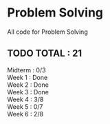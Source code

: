 # Problem Solving
All code for Problem Solving
  
## TODO TOTAL : 21

Midterm : 0/3  
Week 1 : Done  
Week 2 : Done  
Week 3 : Done  
Week 4 : 3/8  
Week 5 : 0/7  
Week 6 : 2/8  
